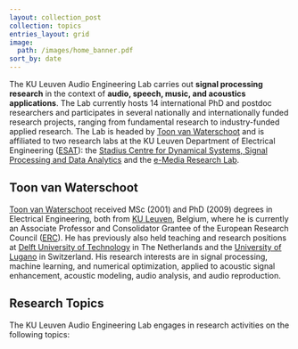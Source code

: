 ```yaml
---
layout: collection_post
collection: topics
entries_layout: grid
image:
  path: /images/home_banner.pdf
sort_by: date
---
```


The KU Leuven Audio Engineering Lab carries out **signal processing research** in the context of **audio, speech, music, and acoustics applications**. The Lab currently hosts 14 international PhD and postdoc researchers and participates in several nationally and internationally funded research projects, ranging from fundamental research to industry-funded applied research. The Lab is headed by [Toon van Waterschoot](team/toon_vanwaterschoot/) and is affiliated to two research labs at the KU Leuven Department of Electrical Engineering ([ESAT](https://www.esat.kuleuven.be/english/overview)): the [Stadius Centre for Dynamical Systems, Signal Processing and Data Analytics](https://www.esat.kuleuven.be/stadius/) and the [e-Media Research Lab](https://iiw.kuleuven.be/onderzoek/emedia/home).

## Toon van Waterschoot
[Toon van Waterschoot](team/toon_vanwaterschoot/) received MSc (2001) and PhD (2009) degrees in Electrical Engineering, both from [KU Leuven](https://www.kuleuven.be/english/), Belgium, where he is currently an Associate Professor and Consolidator Grantee of the European Research Council ([ERC](https://erc.europa.eu)). He has previously also held teaching and research positions at [Delft University of Technology](https://www.tudelft.nl/en/) in The Netherlands and the [University of Lugano](https://www.usi.ch/en) in Switzerland. His research interests are in signal processing, machine learning, and numerical optimization, applied to acoustic signal enhancement, acoustic modeling, audio analysis, and audio reproduction.

## Research Topics
The KU Leuven Audio Engineering Lab engages in research activities on the following topics:
